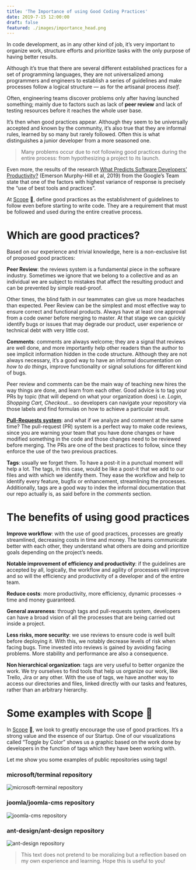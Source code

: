 ```yaml
---
title: 'The Importance of using Good Coding Practices'
date: 2019-7-15 12:00:00
draft: false
featured: ./images/importance_head.png
---
```


In code development, as in any other kind of job, it’s very important to organize work, structure efforts and prioritize tasks with the only purpose of having better results.

Although it’s true that there are several different established practices for a set of programming languages, they are not universalized among programmers and engineers to establish a series of guidelines and make processes follow a logical structure — as for the artisanal process _itself_.

Often, engineering teams discover problems only after having launched something; mainly due to factors such as lack of **peer review** and lack of testing resources before it reaches the whole user base.

It’s then when good practices appear. Although they seem to be universally accepted and known by the community, it’s also true that they are informal rules, learned by so many but rarely followed. Often this is what distinguishes a junior developer from a more seasoned one.

> Many problems occur due to not following good practices during the entire process: from hypothesizing a project to its launch.

Even more, the results of the research [What Predicts Software Developers’ Productivity?](https://research.google/pubs/pub47853/) (Emerson Murphy-Hill et al, 2019) from the Google’s Team state that one of the factors with highest variance of response is precisely the “use of best tools and practices”.

At [Scope](https://hackernoon.com/measure-a-developers-impact-e2e18593ac79) 🔬, define good practices as the establishment of guidelines to follow even before starting to write code. They are a requirement that must be followed and used during the entire creative process.

# Which are good practices?

Based on our experience and trivial knowledge, here is a non-exclusive list of proposed good practices:

**Peer Review**: the reviews system is a fundamental piece in the software industry. Sometimes we ignore that we belong to a collective and as an individual we are subject to mistakes that affect the resulting product and can be prevented by simple read-proof.

Other times, the blind faith in our teammates can give us more headaches than expected. Peer Review can be the simplest and most effective way to ensure correct and functional products. Always have at least one approval from a code owner before merging to master.
At that stage we can quickly identify bugs or issues that may degrade our product, user experience or technical debt with very little cost.

**Comments**: comments are always welcome; they are a signal that reviews are well done, and more importantly help other readers than the author to see implicit information hidden in the code structure. Although they are not always necessary, it’s a good way to have an informal documentation on _how to do things_, improve functionality or signal solutions for different kind of bugs.

Peer review and comments can be the main way of teaching new hires the way things are done, and learn from each other. Good advice is to tag your PRs by topic (that will depend on what your organization does) i.e. _Login, Shopping Cart, Checkout…_ so developers can navigate your repository via those labels and find formulas on how to achieve a particular result.

**[Pull-Requests system](https://docs.github.com/en/github/collaborating-with-issues-and-pull-requests/about-pull-requests)**: and what if we analyze and comment at the same time? The pull-request (PR) system is a perfect way to make code reviews, since you are warning your team that you have done changes or have modified something in the code and those changes need to be reviewed before merging. The PRs are one of the best practices to follow, since they enforce the use of the two previous practices.

**Tags**: usually we forget them. To have a post-it in a punctual moment will help a lot. The tags, in this case, would be like a post-it that we add to our files and with which we identify them. They ease the workflow and help to identify every feature, bugfix or enhancement, streamlining the processes. Additionally, tags are a good way to index the informal documentation that our repo actually is, as said before in the _comments_ section.

# The benefits of using good practices

**Improve workflow**: with the use of good practices, processes are greatly streamlined, decreasing costs in time and money. The teams communicate better with each other, they understand what others are doing and prioritize goals depending on the project’s needs.

**Notable improvement of efficiency and productivity**: if the guidelines are accepted by all, logically, the workflow and agility of processes will improve and so will the efficiency and productivity of a developer and of the entire team.

**Reduce costs**: more productivity, more efficiency, dynamic processes → time and money guaranteed.

**General awareness**: through tags and pull-requests system, developers can have a broad vision of all the processes that are being carried out inside a project.

**Less risks, more security**: we use reviews to ensure code is well built before deploying it. With this, we notably decrease levels of risk when facing bugs. Time invested into reviews is gained by avoiding facing problems. More stability and performance are also a consequence.

**Non hierarchical organization**: tags are very useful to better organize the work. We try ourselves to find tools that help us organize our work, like Trello, Jira or any other. With the use of tags, we have another way to access our directories and files, linked directly with our tasks and features, rather than an arbitrary hierarchy.

# Some examples with Scope 🔬

In [Scope](https://hackernoon.com/measure-a-developers-impact-e2e18593ac79) 🔬, we look to greatly encourage the use of good practices. It’s a strong value and the essence of our Startup. One of our visualizations called “Toggle by Color” shows us a graphic based on the work done by developers in the function of tags which they have been working with.

Let me show you some examples of public repositories using tags!

### microsoft/terminal repository

![microsoft-terminal repository](https://miro.medium.com/max/1000/1*5EJEStaqmqP-yEgcVEMppg.png)

### joomla/joomla-cms repository

![joomla-cms repository](https://miro.medium.com/max/1000/1*dYioSu9L520zbjiujw-aZw.png)

### ant-design/ant-design repository

![ant-design repository](https://miro.medium.com/max/1000/1*GBeoC4RDL9JomRdbHiZwiA.png)

> This text does not pretend to be moralizing but a reflection based on my own experience and learning. Hope this is useful to you!
